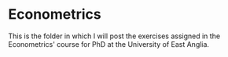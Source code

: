 # Econometrics
This is the folder in which I will post the exercises assigned in the Econometrics' course for PhD at the University of East Anglia.
